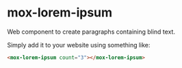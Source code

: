 # mox-lorem-ipsum

Web component to create paragraphs containing blind text.

Simply add it to your website using something like:

```html
<mox-lorem-ipsum count="3"></mox-lorem-ipsum>
```

